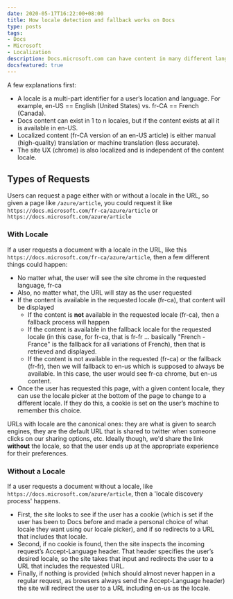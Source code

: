 ```yaml
---
date: 2020-05-17T16:22:00+08:00
title: How locale detection and fallback works on Docs
type: posts
tags:
- Docs
- Microsoft
- Localization
description: Docs.microsoft.com can have content in many different languages, requests without a locale in the path go through a discovery process to end up at the right page for the user
docsfeatured: true
---
```

A few explanations first:

- A locale is a multi-part identifier for a user’s location and language. For example, en-US == English (United States) vs. fr-CA == French (Canada).
- Docs content can exist in 1 to n locales, but if the content exists at all it is available in en-US.
- Localized content (fr-CA version of an en-US article) is either manual (high-quality) translation or machine translation (less accurate).
- The site UX (chrome) is also localized and is independent of the content locale.

## Types of Requests

Users can request a page either with or without a locale in the URL, so given a page like `/azure/article`, you could request it like `https://docs.microsoft.com/fr-ca/azure/article` or `https://docs.microsoft.com/azure/article`

### With Locale

If a user requests a document with a locale in the URL, like this `https://docs.microsoft.com/fr-ca/azure/article`, then a few different things could happen:

- No matter what, the user will see the site chrome in the requested language, fr-ca
- Also, no matter what, the URL will stay as the user requested
- If the content is available in the requested locale (fr-ca), that content will be displayed
  - If the content is **not** available in the requested locale (fr-ca), then a fallback process will happen
  - If the content is available in the fallback locale for the requested locale (in this case, for fr-ca, that is fr-fr … basically "French - France" is the fallback for all variations of French), then that is retrieved and displayed.
  - If the content is not available in the requested (fr-ca) or the fallback (fr-fr), then we will fallback to en-us which is supposed to always be available. In this case, the user would see fr-ca chrome, but en-us content.
- Once the user has requested this page, with a given content locale, they can use the locale picker at the bottom of the page to change to a different locale. If they do this, a cookie is set on the user’s machine to remember this choice.

URLs with locale are the canonical ones: they are what is given to search engines, they are the default URL that is shared to twitter when someone clicks on our sharing options, etc. Ideally though, we'd share the link **without** the locale, so that the user ends up at the appropriate experience for their preferences.

### Without a Locale

If a user requests a document without a locale, like `https://docs.microsoft.com/azure/article`, then a 'locale discovery process' happens.

- First, the site looks to see if the user has a cookie (which is set if the user has been to Docs before and made a personal choice of what locale they want using our locale picker), and if so redirects to a URL that includes that locale.
- Second, if no cookie is found, then the site inspects the incoming request’s Accept-Language header. That header specifies the user’s desired locale, so the site takes that input and redirects the user to a URL that includes the requested URL.
- Finally, if nothing is provided (which should almost never happen in a regular request, as browsers always send the Accept-Language header) the site will redirect the user to a URL including en-us as the locale.
